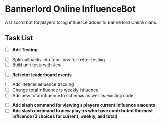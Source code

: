 # Bannerlord Online InfluenceBot

A Discord bot for players to log influence added to Bannerlord Online clans. 

## Task List

- [ ] **Add Testing**
* [ ] Split callbacks into functions for better testing
* [ ] Build unit tests with Jest
- [ ] **Refactor leaderboard events**
* [ ] Add lifetime influence tracking
* [ ] Change total influence to weekly influence
* [ ] Add new total influence to schemas as well as existing code 
- [ ] **Add slash command for viewing a players current influence amounts**
- [ ] **Add slash command to view players who have contributed the most influence (3 choices for current, weekly, and total)**
